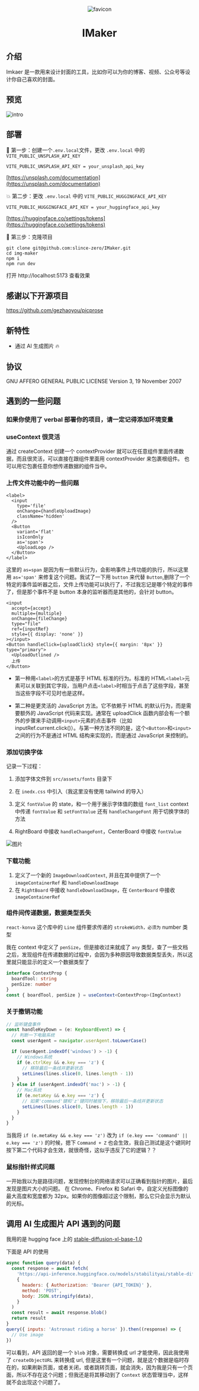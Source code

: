 <p align="center">
  <img src="/public/favicon.png" alt="favicon">
</p>
<h1 align="center"> IMaker </h1>

## 介绍

Imkaer 是一款用来设计封面的工具，比如你可以为你的博客、视频、公众号等设计你自己喜欢的封面。

## 预览

![intro](/public/intro.png)

## 部署

🌟 第一步：创建一个`.env.local`文件，更改 `.env.local` 中的 `VITE_PUBLIC_UNSPLASH_API_KEY`

    VITE_PUBLIC_UNSPLASH_API_KEY = your_unsplash_api_key

[https://unsplash.com/documentation](https://unsplash.com/documentation)

💥 第二步：更改 `.env.local` 中的 `VITE_PUBLIC_HUGGINGFACE_API_KEY`

    VITE_PUBLIC_HUGGINGFACE_API_KEY = your_huggingface_api_key

[https://huggingface.co/settings/tokens](https://huggingface.co/settings/tokens)

🌈 第三步：克隆项目

    git clone git@github.com:slince-zero/IMaker.git
    cd img-maker
    npm i
    npm run dev

打开 http://localhost:5173 查看效果

## 感谢以下开源项目

https://github.com/gezhaoyou/picprose


## 新特性
 - 通过 AI 生成图片 🔥

## 协议

GNU AFFERO GENERAL PUBLIC LICENSE Version 3, 19 November 2007

## 遇到的一些问题

### 如果你使用了 verbal 部署你的项目，请一定记得添加环境变量

### useContext 很灵活

通过 createContext 创建一个 contextProvider 就可以在任意组件里面传递数据，而且很灵活，可以直接在跟组件里面用 contextProvider 来包裹根组件。
也可以用它包裹任意你想传递数据的组件当中。

### 上传文件功能中的一些问题

```tsx
<label>
  <input
    type='file'
    onChange={handleUploadImage}
    className='hidden'
  />
  <Button
    variant='flat'
    isIconOnly
    as='span'>
    <UploadLogo />
  </Button>
</label>
```

这里的 `as=span` 是因为有一些默认行为，会影响事件上传功能的执行，所以这里用 `as='span'` 来修复这个问题。我试了一下用 `button` 来代替 `Button`,删除了一个特定的事件监听器之后，文件上传功能可以执行了，不过我忘记是哪个特定的事件了，但是那个事件不是 button 本身的监听器而是其他的，会针对 button。

```tsx
<input
  accept={accept}
  multiple={multiple}
  onChange={fileChange}
  type="file"
  ref={inputRef}
  style={{ display: 'none' }}
></input>
<Button handleClick={uploadClick} style={{ margin: '8px' }} type="primary">
  <UploadOutlined />
  上传
</Button>
```

- 第一种用`<label>`的方式是基于 HTML 标准的行为。标准的 HTML`<label>`元素可以关联到其它字段，当用户点击`<label>`时相当于点击了这些字段，甚至当这些字段不可见时也是这样。

- 第二种是更灵活的 JavaScript 方法。它不依赖于 HTML 的默认行为，而是需要额外的 JavaScript 代码来实现。通常在 uploadClick 函数内部会有一个额外的步骤来手动调用`<input>`元素的点击事件（比如 inputRef.current.click()）。与第一种方法不同的是，这个`<Button>`和`<input>`之间的行为不是通过 HTML 结构来实现的，而是通过 JavaScript 来控制的。

### 添加切换字体

记录一下过程：

1. 添加字体文件到 `src/assets/fonts` 目录下
2. 在 `inedx.css` 中引入（我这里没有使用 tailwind 的导入）
3. 定义 `fontValue` 的 state，和一个用于展示字体值的数组 `font_list`
   context 中传递 `fontValue` 和 `setFontValue` 还有 `handleChangeFont` 用于切换字体的方法

4. RightBoard 中接收 `handleChangeFont`，CenterBoard 中接收 `fontValue`

![图片](/src/assets/images/font.png)

### 下载功能

1. 定义了一个新的 `ImageDownloadContext`, 并且在其中提供了一个 `imageContainerRef` 和 `handleDownloadImage`
2. 在 `RightBoard` 中接收 `handleDownloadImage`，在 `CenterBoard` 中接收 `imageContainerRef`

### 组件间传递数据，数据类型丢失

`react-konva` 这个库中的 `Line` 组件要求传递的 `strokeWidth，必须为` number 类型

我在 context 中定义了 `penSize`，但是接收过来就成了 `any` 类型，查了一些文档之后，发现组件在传递数据的过程中，会因为多种原因导致数据类型丢失，所以这里就只能显示的定义一个数据类型了

```ts
interface ContextProp {
  boardTool: string
  penSize: number
}
const { boardTool, penSize } = useContext<ContextProp>(ImgContext)
```

### 关于撤销功能

```ts
// 监听键盘事件
const handleKeyDown = (e: KeyboardEvent) => {
  // 判断一下电脑系统
  const userAgent = navigator.userAgent.toLowerCase()

  if (userAgent.indexOf('windows') > -1) {
    // Windows系统
    if (e.ctrlKey && e.key === 'z') {
      // 移除最后一条线并更新状态
      setLines(lines.slice(0, lines.length - 1))
    }
  } else if (userAgent.indexOf('mac') > -1) {
    // Mac系统
    if (e.metaKey && e.key === 'z') {
      // 如果'command'键和'z'键同时被按下，移除最后一条线并更新状态
      setLines(lines.slice(0, lines.length - 1))
    }
  }
}
```

当我将 `if (e.metaKey && e.key === 'z')` 改为 `if (e.key === 'command' || e.key === 'z')` 的时候，摁下 `Command + Z` 也会生效，我自己测试是这个键同时按下第二个代码才会生效，就很奇怪，这似乎违反了它的逻辑？？

### 鼠标指针样式问题

一开始我以为是路径问题，发现控制台的网络请求可以正确看到指针的图片，最后发现是图片大小的问题。
在 Chrome、Firefox 和 Safari 中，自定义光标图像的最大高度和宽度都为 32px。如果你的图像超过这个限制，那么它只会显示为默认的光标。

## 调用 AI 生成图片 API 遇到的问题

我用的是 hugging face 上的 [stable-diffusion-xl-base-1.0](https://huggingface.co/stabilityai/stable-diffusion-xl-base-1.0?text=1+girl)

下面是 API 的使用

```js
async function query(data) {
  const response = await fetch(
    'https://api-inference.huggingface.co/models/stabilityai/stable-diffusion-xl-base-1.0',
    {
      headers: { Authorization: 'Bearer {API_TOKEN}' },
      method: 'POST',
      body: JSON.stringify(data),
    }
  )
  const result = await response.blob()
  return result
}
query({ inputs: 'Astronaut riding a horse' }).then((response) => {
  // Use image
})
```

可以看到，API 返回的是一个 `blob` 对象，需要转换成 url 才能使用，因此我使用了 `createObjectURL` 来转换成 url, 但是这里有一个问题，就是这个数据是临时存在的，如果刷新页面，或者关闭，或者跳转页面，就会消失，因为我是只有一个页面，所以不存在这个问题；但我还是将其移动到了 `Context` 状态管理当中，这样就不会出现这个问题了。
